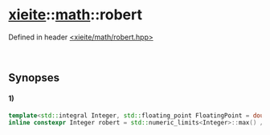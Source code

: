# [xieite](../xieite.md)\:\:[math](../math.md)\:\:robert
Defined in header [<xieite/math/robert.hpp>](../../include/xieite/math/robert.hpp)

&nbsp;

## Synopses
#### 1)
```cpp
template<std::integral Integer, std::floating_point FloatingPoint = double>
inline constexpr Integer robert = std::numeric_limits<Integer>::max() / std::numbers::phi_v<FloatingPoint>;
```
